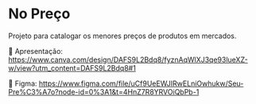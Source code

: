 # No Preço

Projeto para catalogar os menores preços de produtos em mercados.

📰 Apresentação: https://www.canva.com/design/DAFS9L2Bdq8/fyznAqWlXJ3qe93lueXZ-w/view?utm_content=DAFS9L2Bdq8#1

🎨 Figma: https://www.figma.com/file/uCf9UeEWJIRwELniOwhukw/Seu-Pre%C3%A7o?node-id=0%3A1&t=4HnZ7R8YRVOiQbPb-1

